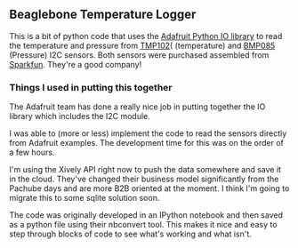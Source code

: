## Beaglebone Temperature Logger

This is a bit of python code that uses the
[Adafruit Python IO library](https://github.com/adafruit/adafruit-beaglebone-io-python)
to read the temperature and pressure from
[TMP102](http://www.ti.com/product/tmp102)( (temperature) and
[BMP085](http://www.bosch-sensortec.com/en/homepage/products_3/environmental_sensors_1/bmp085_1/bmp085)
(Pressure) I2C sensors. Both sensors were purchased assembled from
[Sparkfun](http://www.sparkfun.com). They're a good company!



### Things I used in putting this together

The Adafruit team has done a really nice job in putting together the IO library which includes
the I2C module.

I was able to (more or less) implement the code to read the sensors
directly from Adafruit examples. The development time for this was on
the order of a few hours.

I'm using the Xively API right now to push the data somewhere and save
it in the cloud. They've changed their business model significantly
from the Pachube days and are more B2B oriented at the moment. I think
I'm going to migrate this to some sqlite solution soon.

The code was originally developed in an IPython notebook and then
saved as a python file using their nbconvert tool. This makes it nice
and easy to step through blocks of code to see what's working and what
isn't.
